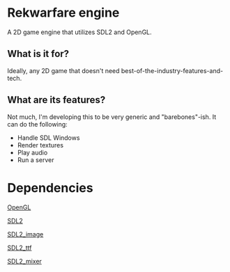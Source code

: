 # Rekwarfare engine

A 2D game engine that utilizes SDL2 and OpenGL.

## What is it for?

Ideally, any 2D game that doesn't need best-of-the-industry-features-and-tech.

## What are its features?

Not much, I'm developing this to be very generic and "barebones"-ish. It can
do the following:

* Handle SDL Windows
* Render textures
* Play audio
* Run a server

# Dependencies

[OpenGL](https://opengl.org/)

[SDL2](http://libsdl.org/)

[SDL2_image](http://www.libsdl.org/projects/SDL_image/)

[SDL2_ttf](http://www.libsdl.org/projects/SDL_ttf/)

[SDL2_mixer](http://www.libsdl.org/projects/SDL_mixer/)
